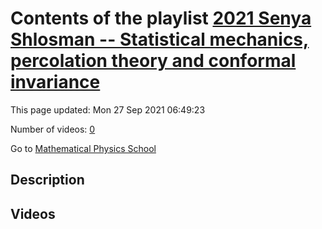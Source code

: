 # Contents of the playlist [2021 Senya Shlosman -- Statistical mechanics, percolation theory and conformal invariance](https://www.youtube.com/playlist?list=PLLGkFbxve673FoRGJXxZ8kr6PxewnRY_X)

This page updated: Mon 27 Sep 2021 06:49:23

Number of videos: [0](#videos)

Go to [Mathematical Physics School](../README.md)

## Description



## Videos

